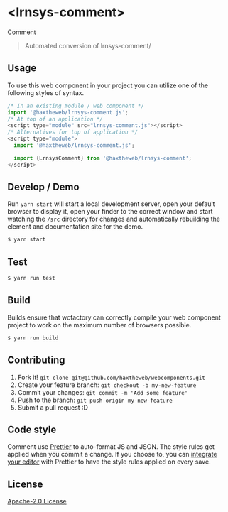 # &lt;lrnsys-comment&gt;

Comment
> Automated conversion of lrnsys-comment/

## Usage
To use this web component in your project you can utilize one of the following styles of syntax.

```js
/* In an existing module / web component */
import '@haxtheweb/lrnsys-comment.js';
/* At top of an application */
<script type="module" src="lrnsys-comment.js"></script>
/* Alternatives for top of application */
<script type="module">
  import '@haxtheweb/lrnsys-comment.js';

  import {LrnsysComment} from '@haxtheweb/lrnsys-comment';
</script>
```

## Develop / Demo
Run `yarn start` will start a local development server, open your default browser to display it, open your finder to the correct window and start watching the `/src` directory for changes and automatically rebuilding the element and documentation site for the demo.
```bash
$ yarn start
```

## Test

```bash
$ yarn run test
```

## Build
Builds ensure that wcfactory can correctly compile your web component project to
work on the maximum number of browsers possible.
```bash
$ yarn run build
```

## Contributing

1. Fork it! `git clone git@github.com/haxtheweb/webcomponents.git`
2. Create your feature branch: `git checkout -b my-new-feature`
3. Commit your changes: `git commit -m 'Add some feature'`
4. Push to the branch: `git push origin my-new-feature`
5. Submit a pull request :D

## Code style

Comment  use [Prettier][prettier] to auto-format JS and JSON.  The style rules get applied when you commit a change.  If you choose to, you can [integrate your editor][prettier-ed] with Prettier to have the style rules applied on every save.

[prettier]: https://github.com/prettier/prettier/
[prettier-ed]: https://github.com/prettier/prettier/#editor-integration
[polyserve]: https://github.com/Polymer/polyserve
[web-component-tester]: https://github.com/Polymer/web-component-tester

## License
[Apache-2.0 License](http://opensource.org/licenses/Apache-2.0)